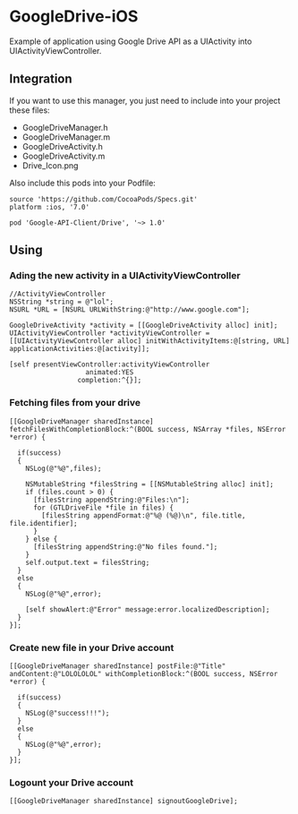 # GoogleDrive-iOS
Example of application using Google Drive API as a UIActivity into UIActivityViewController.

## Integration

If you want to use this manager, you just need to include into your project these files:
- GoogleDriveManager.h
- GoogleDriveManager.m
- GoogleDriveActivity.h
- GoogleDriveActivity.m
- Drive_Icon.png

Also include this pods into your Podfile:

````
source 'https://github.com/CocoaPods/Specs.git'
platform :ios, '7.0'

pod 'Google-API-Client/Drive', '~> 1.0'
````

## Using

### Ading the new activity in a UIActivityViewController

````
//ActivityViewController
NSString *string = @"lol";
NSURL *URL = [NSURL URLWithString:@"http://www.google.com"];

GoogleDriveActivity *activity = [[GoogleDriveActivity alloc] init];
UIActivityViewController *activityViewController = [[UIActivityViewController alloc] initWithActivityItems:@[string, URL] applicationActivities:@[activity]];

[self presentViewController:activityViewController
                   animated:YES
                 completion:^{}];

````

### Fetching files from your drive

````
[[GoogleDriveManager sharedInstance] fetchFilesWithCompletionBlock:^(BOOL success, NSArray *files, NSError *error) {

  if(success)
  {
    NSLog(@"%@",files);

    NSMutableString *filesString = [[NSMutableString alloc] init];
    if (files.count > 0) {
      [filesString appendString:@"Files:\n"];
      for (GTLDriveFile *file in files) {
        [filesString appendFormat:@"%@ (%@)\n", file.title, file.identifier];
      }
    } else {
      [filesString appendString:@"No files found."];
    }
    self.output.text = filesString;
  }
  else
  {
    NSLog(@"%@",error);
            
    [self showAlert:@"Error" message:error.localizedDescription];
  }
}];
````
  
### Create new file in your Drive account

````
[[GoogleDriveManager sharedInstance] postFile:@"Title" andContent:@"LOLOLOLOL" withCompletionBlock:^(BOOL success, NSError *error) {
        
  if(success)
  {
    NSLog(@"success!!!");
  }
  else
  {
    NSLog(@"%@",error);
  }
}];
````

### Logount your Drive account

````  
[[GoogleDriveManager sharedInstance] signoutGoogleDrive];
````
